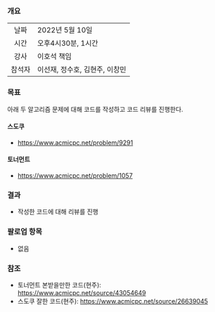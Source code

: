 
### 개요
|  |  |
| :---:  | :--- |
| 날짜 | 2022년 5월 10일 |
| 시간 | 오후4시30분, 1시간 |
| 강사 | 이호석 책임 |
| 참석자 | 이선재, 정수호, 김현주, 이창민 |

### 목표
아래 두 알고리즘 문제에 대해 코드를 작성하고 코드 리뷰를 진행한다.

#### 스도쿠
+ <https://www.acmicpc.net/problem/9291>

#### 토너먼트
+ <https://www.acmicpc.net/problem/1057>

### 결과

+ 작성한 코드에 대해 리뷰를 진행

### 팔로업 항목
+ 없음

### 참조
+ 토너먼트 본받을만한 코드(현주): https://www.acmicpc.net/source/43054649
+ 스도쿠 잘한 코드(현주): https://www.acmicpc.net/source/26639045
